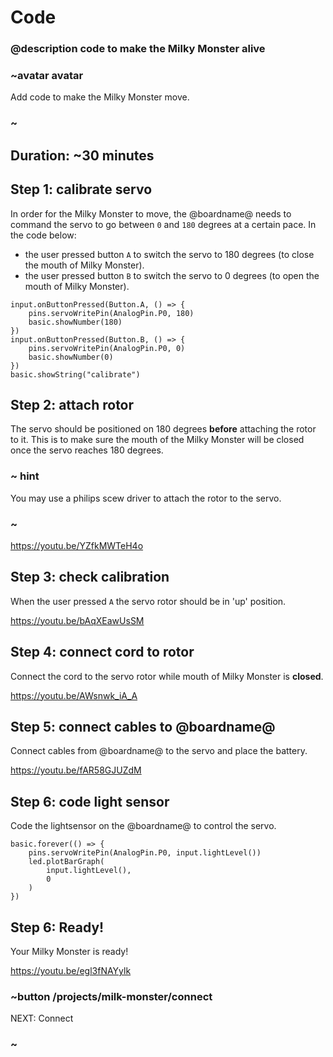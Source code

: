 # Code
### @description code to make the Milky Monster alive

### ~avatar avatar

Add code to make the Milky Monster move.

### ~

## Duration: ~30 minutes

## Step 1: calibrate servo

In order for the Milky Monster to move, the @boardname@ needs to command the servo to go between ``0`` and ``180`` degrees at a certain pace. In the code below:
- the user pressed button ``A`` to switch the servo to 180 degrees (to close the mouth of Milky Monster). 
- the user pressed button ``B`` to switch the servo to 0 degrees (to open the mouth of Milky Monster). 

```blocks
input.onButtonPressed(Button.A, () => {
    pins.servoWritePin(AnalogPin.P0, 180)
    basic.showNumber(180)
})
input.onButtonPressed(Button.B, () => {
    pins.servoWritePin(AnalogPin.P0, 0)
    basic.showNumber(0)
})
basic.showString("calibrate")

```

## Step 2: attach rotor

The servo should be positioned on 180 degrees **before** attaching the rotor to it. This is to make sure the mouth of the Milky Monster will be closed once the servo reaches 180 degrees. 

### ~ hint

You may use a philips scew driver to attach the rotor to the servo. 

### ~

https://youtu.be/YZfkMWTeH4o

## Step 3: check calibration

When the user pressed ``A`` the servo rotor should be in 'up' position. 

https://youtu.be/bAqXEawUsSM

## Step 4: connect cord to rotor

Connect the cord to the servo rotor while mouth of Milky Monster is **closed**.

https://youtu.be/AWsnwk_iA_A

## Step 5: connect cables to @boardname@

Connect cables from @boardname@ to the servo and place the battery.

https://youtu.be/fAR58GJUZdM

## Step 6: code light sensor

Code the lightsensor on the @boardname@ to control the servo.

```blocks
basic.forever(() => {
    pins.servoWritePin(AnalogPin.P0, input.lightLevel())
    led.plotBarGraph(
        input.lightLevel(),
        0
    )
})
```

## Step 6: Ready!

Your Milky Monster is ready!

https://youtu.be/egl3fNAYylk

### ~button /projects/milk-monster/connect
NEXT: Connect
### ~